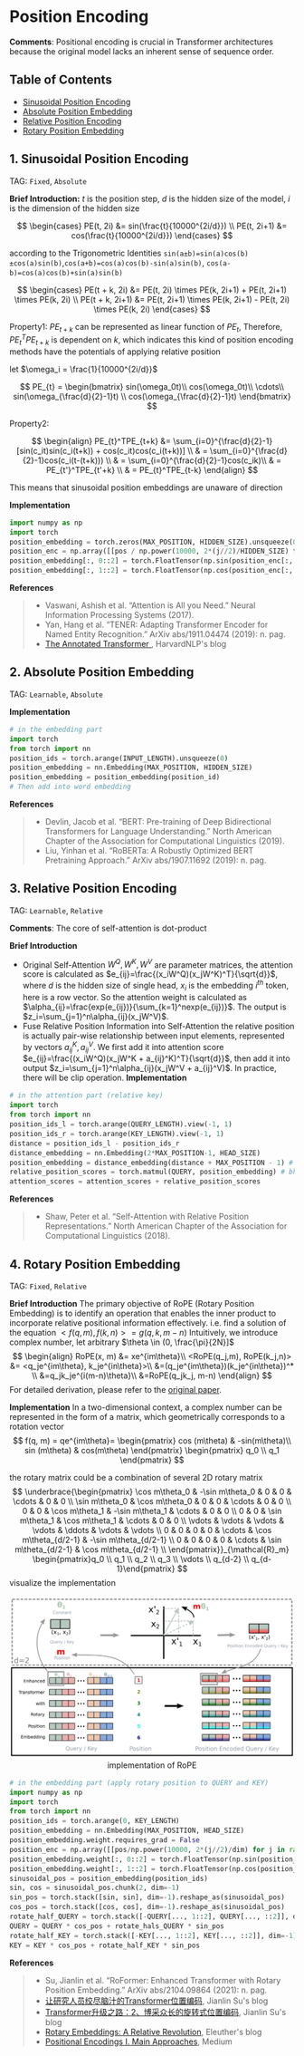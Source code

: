 # Position Encoding

**Comments**: Positional encoding is crucial in Transformer architectures because the original model lacks an inherent sense of sequence order.

## Table of Contents

- [Sinusoidal Position Encoding](#1-sinusoidal-position-encoding)
- [Absolute Position Embedding](#2-absolute-position-embedding)
- [Relative Position Encoding](#3-relative-position-encoding)
- [Rotary Position Embedding](#4-rotary-position-embedding)

## 1. Sinusoidal Position Encoding 

TAG: `Fixed`, `Absolute`


**Brief Introduction:**
$t$ is the position step, $d$ is the hidden size of the model, $i$ is the dimension of the hidden size

$$
\begin{cases}
PE(t, 2i) &= sin(\frac{t}{10000^{2i/d}}) \\
PE(t, 2i+1) &= cos(\frac{t}{10000^{2i/d}})
\end{cases}
$$

according to the Trigonometric Identities `sin(a±b)=sin(a)cos(b)±cos(a)sin(b)`,`cos(a+b)=cos(a)cos(b)-sin(a)sin(b)`, `cos(a-b)=cos(a)cos(b)+sin(a)sin(b)`

$$
\begin{cases}
PE(t + k, 2i) &= PE(t, 2i) \times PE(k, 2i+1) + PE(t, 2i+1) \times PE(k, 2i)  \\
PE(t + k, 2i+1) &= PE(t, 2i+1) \times PE(k, 2i+1) - PE(t, 2i) \times PE(k, 2i)
\end{cases}
$$

Property1: $PE_{t+k}$ can be represented as linear function of $PE_{t}$, Therefore, $PE_{t}^TPE_{t+k}$ is dependent on $k$, which indicates this kind of position encoding methods have the potentials of applying relative position

let $\omega_i = \frac{1}{10000^{2i/d}}$

$$
PE_{t} = 
\begin{bmatrix}
sin(\omega_0t)\\
cos(\omega_0t)\\
\cdots\\
sin(\omega_{\frac{d}{2}-1}t) \\
cos(\omega_{\frac{d}{2}-1}t)
\end{bmatrix}
$$

Property2:

$$
\begin{align}
PE_{t}^TPE_{t+k} &= \sum_{i=0}^{\frac{d}{2}-1}[sin(c_it)sin(c_i(t+k)) + cos(c_it)cos(c_i(t+k))] \\
& = \sum_{i=0}^{\frac{d}{2}-1}cos(c_i(t-(t+k))) \\
& = \sum_{i=0}^{\frac{d}{2}-1}cos(c_ik)\\
& = PE_{t'}^TPE_{t'+k} \\
& = PE_{t}^TPE_{t-k}
\end{align}
$$

This means that sinusoidal position embeddings are unaware of direction

**Implementation**

```python
import numpy as np
import torch
position_embedding = torch.zeros(MAX_POSITION, HIDDEN_SIZE).unsqueeze(0)
position_enc = np.array([[pos / np.power(10000, 2*(j//2)/HIDDEN_SIZE) for j in range(HIDDEN_SIZE)] for pos in range(MAX_POSITION)])
position_embedding[:, 0::2] = torch.FloatTensor(np.sin(position_enc[:, 0::2]))
position_embedding[:, 1::2] = torch.FloatTensor(np.cos(position_enc[:, 1::2]))
```

**References**

> - Vaswani, Ashish et al. “Attention is All you Need.” Neural Information Processing Systems (2017).
> - Yan, Hang et al. “TENER: Adapting Transformer Encoder for Named Entity Recognition.” ArXiv abs/1911.04474 (2019): n. pag.
> - [The Annotated Transformer
](https://nlp.seas.harvard.edu/2018/04/03/attention.html), HarvardNLP's blog

## 2. Absolute Position Embedding

TAG: `Learnable`, `Absolute`

**Implementation**

```python
# in the embedding part
import torch
from torch import nn
position_ids = torch.arange(INPUT_LENGTH).unsqueeze(0)
position_embedding = nn.Embedding(MAX_POSITION, HIDDEN_SIZE)
position_embedding = position_embedding(position_id)
# Then add into word embedding
```

**References**

> - Devlin, Jacob et al. “BERT: Pre-training of Deep Bidirectional Transformers for Language Understanding.” North American Chapter of the Association for Computational Linguistics (2019).
> - Liu, Yinhan et al. “RoBERTa: A Robustly Optimized BERT Pretraining Approach.” ArXiv abs/1907.11692 (2019): n. pag.


## 3. Relative Position Encoding

TAG: `Learnable`, `Relative`

**Comments**: The core of self-attention is dot-product

**Brief Introduction**
- Original Self-Attention
$W^Q, W^K, W^V$ are parameter matrices, the attention score is calculated as $e_{ij}=\frac{(x_iW^Q)(x_jW^K)^T}{\sqrt{d}}$, where $d$ is the hidden size of single head, $x_i$ is the embedding $i^{th}$ token, here is a row vector. So the attention weight is calculated as $\alpha_{ij}=\frac{exp(e_{ij})}{\sum_{k=1}^nexp(e_{ij})}$. The output is $z_i=\sum_{j=1}^n\alpha_{ij}(x_jW^V)$. 
- Fuse Relative Position Information into Self-Attention
the relative position is actually pair-wise relationship between input elements, represented by vectors $a_{ij}^K, a_{ij}^V$. We first add it into attention score $e_{ij}=\frac{(x_iW^Q)(x_jW^K + a_{ij}^K)^T}{\sqrt{d}}$, then add it into output $z_i=\sum_{j=1}^n\alpha_{ij}(x_jW^V + a_{ij}^V)$. In practice, there will be clip operation.
**Implementation**

```python
# in the attention part (relative key)
import torch
from torch import nn
position_ids_l = torch.arange(QUERY_LENGTH).view(-1, 1)
position_ids_r = torch.arange(KEY_LENGTH).view(-1, 1)
distance = position_ids_l - position_ids_r
distance_embedding = nn.Embedding(2*MAX_POSITION-1, HEAD_SIZE)
position_embedding = distance_embedding(distance + MAX_POSITION - 1) # lrd
relative_position_scores = torch.matmul(QUERY, position_embedding) # bhld @ lrd -> bhlr
attention_scores = attention_scores + relative_position_scores
```

**References**

> - Shaw, Peter et al. “Self-Attention with Relative Position Representations.” North American Chapter of the Association for Computational Linguistics (2018).

## 4. Rotary Position Embedding
TAG: `Fixed`, `Relative`

**Brief Introduction**
The primary objective of RoPE (Rotary Position Embedding) is to identify an operation that enables the inner product to incorporate relative positional information effectively. i.e. find a solution of the equation $<f(q, m), f(k, n)>=g(q,k,m-n)$ 
Intuitively, we introduce complex number, let arbitrary $\theta \in (0, \frac{\pi}{2N}]$ 
$$
\begin{align}
RoPE(x, m) &= xe^{im\theta}\\
<RoPE(q_j,m), RoPE(k_j,n)> &= <q_je^{im\theta}, k_je^{in\theta}>\\
 &=(q_je^{im\theta})(k_je^{in\theta})^* \\
 &=q_jk_je^{i(m-n)\theta}\\
 &=RoPE(q_jk_j, m-n) 
\end{align}
$$
For detailed derivation, please refer to the [original paper](https://arxiv.org/pdf/2104.09864.pdf).


**Implementation**
In a two-dimensional context, a complex number can be represented in the form of a matrix, which geometrically corresponds to a rotation vector
$$
f(q, m) = qe^{im\theta}=
\begin{pmatrix}
cos (m\theta) & -sin(m\theta)\\ 
sin (m\theta) & cos(m\theta)
\end{pmatrix}
\begin{pmatrix}
q_0 \\ 
q_1
\end{pmatrix}
$$

the rotary matrix could be a combination of several 2D rotary matrix
$$
\underbrace{\begin{pmatrix} 
\cos m\theta_0 & -\sin m\theta_0 & 0 & 0 & \cdots & 0 & 0 \\ 
\sin m\theta_0 & \cos m\theta_0 & 0 & 0 & \cdots & 0 & 0 \\ 
0 & 0 & \cos m\theta_1 & -\sin m\theta_1 & \cdots & 0 & 0 \\ 
0 & 0 & \sin m\theta_1 & \cos m\theta_1 & \cdots & 0 & 0 \\ 
\vdots & \vdots & \vdots & \vdots & \ddots & \vdots & \vdots \\ 
0 & 0 & 0 & 0 & \cdots & \cos m\theta_{d/2-1} & -\sin m\theta_{d/2-1} \\ 
0 & 0 & 0 & 0 & \cdots & \sin m\theta_{d/2-1} & \cos m\theta_{d/2-1} \\ 
\end{pmatrix}}_{\mathcal{R}_m} \begin{pmatrix}q_0 \\ q_1 \\ q_2 \\ q_3 \\ \vdots \\ q_{d-2} \\ q_{d-1}\end{pmatrix}
$$
visualize the implementation
<!-- ![image](assets/rope.png) -->
<center>
  <img src="assets/rope.png">
  <figcaption>implementation of RoPE</figcaption>
</center>

```python
# in the embedding part (apply rotary position to QUERY and KEY)
import numpy as np
import torch
from torch import nn
position_ids = torch.arange(0, KEY_LENGTH)
position_embedding = nn.Embedding(MAX_POSITION, HEAD_SIZE)
position_embedding.weight.requires_grad = False
position_enc = np.array([[pos/np.power(10000, 2*(j//2)/dim) for j in range(dim)] for pos in range(n_pos)])
position_embedding.weight[:, 0::2] = torch.FloatTensor(np.sin(position_enc[:, 0::2]))
position_embedding.weight[:, 1::2] = torch.FloatTensor(np.cos(position_enc[:, 1::2]))
sinusoidal_pos = position_embedding(position_ids)
sin, cos = sinusoidal_pos.chunk(2, dim=-1)
sin_pos = torch.stack([sin, sin], dim=-1).reshape_as(sinusoidal_pos)
cos_pos = torch.stack([cos, cos], dim=-1).reshape_as(sinusoidal_pos)
rotate_half_QUERY = torch.stack([-QUERY[..., 1::2], QUERY[..., ::2]], dim=-1).reshape_as(QUERY)
QUERY = QUERY * cos_pos + rotate_hals_QUERY * sin_pos
rotate_half_KEY = torch.stack([-KEY[..., 1::2], KEY[..., ::2]], dim=-1).reshape_as(KEY)
KEY = KEY * cos_pos + rotate_half_KEY * sin_pos
```


**References**
> - Su, Jianlin et al. “RoFormer: Enhanced Transformer with Rotary Position Embedding.” ArXiv abs/2104.09864 (2021): n. pag.
> - [让研究人员绞尽脑汁的Transformer位置编码](https://spaces.ac.cn/archives/8130), Jianlin Su's blog
> - [Transformer升级之路：2、博采众长的旋转式位置编码](https://spaces.ac.cn/archives/8265), Jianlin Su's blog
> - [Rotary Embeddings: A Relative Revolution](https://blog.eleuther.ai/rotary-embeddings/), Eleuther's blog
> - [Positional Encodings I. Main Approaches](https://medium.com/mantisnlp/positional-encodings-i-main-approaches-bd1199d6770d), Medium
